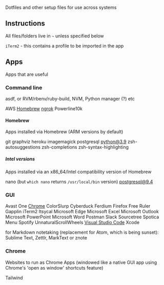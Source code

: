 Dotfiles and other setup files for use across systems

## Instructions

All files/folders live in `~` unless specified below

`iTerm2` - this contains a profile to be imported in the app

## Apps

Apps that are useful

### Command line

asdf, or RVM/rbenv/ruby-build, NVM, Python manager (?) etc

AWS
[Homebrew](https://brew.sh)
[ngrok](https://ngrok.com)
Powerline10k

#### Homebrew

Apps installed via Homebrew (ARM versions by default)

git
graphviz
heroku
imagemagick
postgresql
python@3.9
zsh-autosuggestions
zsh-completions
zsh-syntax-highlighting

##### Intel versions

Apps installed via an x86_64/Intel compatibility version of Homebrew

nano (but `which nano` returns `/usr/local/bin` version)
postgresql@9.4

### GUI

Avast One
[Chrome](https://www.google.com/intl/en_uk/chrome)
ColorSlurp
Cyberduck
Ferdium
Firefox
Free Ruler
Gapplin
iTerm2
Itsycal
Microsoft Edge
Microsoft Excel
Microsoft Outlook
Microsoft PowerPoint
Microsoft Word
Postman
Slack
Sourcetree
Spotica Menu
Spotify
UnnaturalScrollWheels
[Visual Studio Code](https://code.visualstudio.com)
Xcode

for Markdown notetaking (replacement for Atom, which is being sunset): Sublime Text, Zettlr, MarkText or znote

### Chrome

Websites to run as Chrome Apps (windowed like a native GUI app using Chrome's 'open as window' shortcuts feature)

Tailwind
